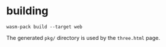 # building

`wasm-pack build --target web`

The generated `pkg/` directory is used by the `three.html` page.
